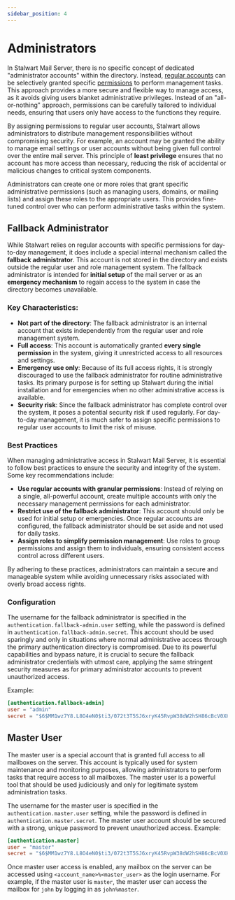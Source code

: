```yaml
---
sidebar_position: 4
---
```


# Administrators

In Stalwart Mail Server, there is no specific concept of dedicated "administrator accounts" within the directory. Instead, [regular accounts](/docs/directory/principals/individual) can be selectively granted specific [permissions](/docs/directory/authorization/permissions) to perform management tasks. This approach provides a more secure and flexible way to manage access, as it avoids giving users blanket administrative privileges. Instead of an "all-or-nothing" approach, permissions can be carefully tailored to individual needs, ensuring that users only have access to the functions they require.

By assigning permissions to regular user accounts, Stalwart allows administrators to distribute management responsibilities without compromising security. For example, an account may be granted the ability to manage email settings or user accounts without being given full control over the entire mail server. This principle of **least privilege** ensures that no account has more access than necessary, reducing the risk of accidental or malicious changes to critical system components.

Administrators can create one or more roles that grant specific administrative permissions (such as managing users, domains, or mailing lists) and assign these roles to the appropriate users. This provides fine-tuned control over who can perform administrative tasks within the system.

## Fallback Administrator

While Stalwart relies on regular accounts with specific permissions for day-to-day management, it does include a special internal mechanism called the **fallback administrator**. This account is not stored in the directory and exists outside the regular user and role management system. The fallback administrator is intended for **initial setup** of the mail server or as an **emergency mechanism** to regain access to the system in case the directory becomes unavailable.

### Key Characteristics:

- **Not part of the directory**: The fallback administrator is an internal account that exists independently from the regular user and role management system.
- **Full access**: This account is automatically granted **every single permission** in the system, giving it unrestricted access to all resources and settings.
- **Emergency use only**: Because of its full access rights, it is strongly discouraged to use the fallback administrator for routine administrative tasks. Its primary purpose is for setting up Stalwart during the initial installation and for emergencies when no other administrative access is available.
- **Security risk**: Since the fallback administrator has complete control over the system, it poses a potential security risk if used regularly. For day-to-day management, it is much safer to assign specific permissions to regular user accounts to limit the risk of misuse.

### Best Practices

When managing administrative access in Stalwart Mail Server, it is essential to follow best practices to ensure the security and integrity of the system. Some key recommendations include:

- **Use regular accounts with granular permissions**: Instead of relying on a single, all-powerful account, create multiple accounts with only the necessary management permissions for each administrator.
- **Restrict use of the fallback administrator**: This account should only be used for initial setup or emergencies. Once regular accounts are configured, the fallback administrator should be set aside and not used for daily tasks.
- **Assign roles to simplify permission management**: Use roles to group permissions and assign them to individuals, ensuring consistent access control across different users.

By adhering to these practices, administrators can maintain a secure and manageable system while avoiding unnecessary risks associated with overly broad access rights.

### Configuration

The username for the fallback administrator is specified in the `authentication.fallback-admin.user` setting, while the password is defined in `authentication.fallback-admin.secret`. This account should be used sparingly and only in situations where normal administrative access through the primary authentication directory is compromised. Due to its powerful capabilities and bypass nature, it is crucial to secure the fallback administrator credentials with utmost care, applying the same stringent security measures as for primary administrator accounts to prevent unauthorized access.

Example:

```toml
[authentication.fallback-admin]
user = "admin"
secret = "$6$MM1wz7Y8.L8O4eN0$ti3/072t3T5SJ6xryK45RvpW38dW2hSH86cBcV0XHtgnBYCCAFjqibS84OsdxfAITd6.VkKfhfUhlfVczdkFx1"
```

## Master User

The master user is a special account that is granted full access to all mailboxes on the server. This account is typically used for system maintenance and monitoring purposes, allowing administrators to perform tasks that require access to all mailboxes. The master user is a powerful tool that should be used judiciously and only for legitimate system administration tasks.

The username for the master user is specified in the `authentication.master.user` setting, while the password is defined in `authentication.master.secret`. The master user account should be secured with a strong, unique password to prevent unauthorized access. Example:

```toml
[authentication.master]
user = "master"
secret = "$6$MM1wz7Y8.L8O4eN0$ti3/072t3T5SJ6xryK45RvpW38dW2hSH86cBcV0XHtgnBYCCAFjqibS84OsdxfAITd6.VkKfhfUhlfVczdkFx1"
```

Once master user access is enabled, any mailbox on the server can be accessed using `<account_name>%<master_user>` as the login username. For example, if the master user is `master`, the master user can access the mailbox for `john` by logging in as `john%master`.
